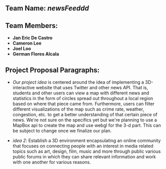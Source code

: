 ## Team Name: *newsFeeddd*

## Team Members:

- **Jan Eric De Castro** 
- **Cameron Lee** 
- **Joel Loo** 
- **German Flores Alcala** 

## Project Proposal Paragraphs:

- *Our project idea* is centered around the idea of implementing a 3D-interactive website that uses Twitter and other news API. That is, students and other users can view a map with different news and statistics in the form of circles spread out throughout a local region based on where that piece came from. Furthermore, users can filter different visualizations of the map such as crime rate, weather, congestion, etc. to get a better understanding of that certain piece of news. We're not sure on the specifics yet but we're planning to use a MapBox api to create the map and use webgl for the 3-d part. This can be subject to change once we finalize our plan. 

- *idea 2*: Establish a 3D environment encapsulating an online community that focuses on connecting people with an interest in media related topics such as art, design, film, music and more through public various public forums in which they can share relevant information and work with one another for various reasons. 

